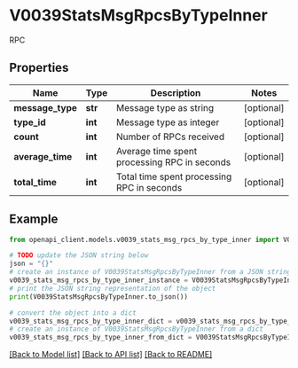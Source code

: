 # V0039StatsMsgRpcsByTypeInner

RPC

## Properties

Name | Type | Description | Notes
------------ | ------------- | ------------- | -------------
**message_type** | **str** | Message type as string | [optional] 
**type_id** | **int** | Message type as integer | [optional] 
**count** | **int** | Number of RPCs received | [optional] 
**average_time** | **int** | Average time spent processing RPC in seconds | [optional] 
**total_time** | **int** | Total time spent processing RPC in seconds | [optional] 

## Example

```python
from openapi_client.models.v0039_stats_msg_rpcs_by_type_inner import V0039StatsMsgRpcsByTypeInner

# TODO update the JSON string below
json = "{}"
# create an instance of V0039StatsMsgRpcsByTypeInner from a JSON string
v0039_stats_msg_rpcs_by_type_inner_instance = V0039StatsMsgRpcsByTypeInner.from_json(json)
# print the JSON string representation of the object
print(V0039StatsMsgRpcsByTypeInner.to_json())

# convert the object into a dict
v0039_stats_msg_rpcs_by_type_inner_dict = v0039_stats_msg_rpcs_by_type_inner_instance.to_dict()
# create an instance of V0039StatsMsgRpcsByTypeInner from a dict
v0039_stats_msg_rpcs_by_type_inner_from_dict = V0039StatsMsgRpcsByTypeInner.from_dict(v0039_stats_msg_rpcs_by_type_inner_dict)
```
[[Back to Model list]](../README.md#documentation-for-models) [[Back to API list]](../README.md#documentation-for-api-endpoints) [[Back to README]](../README.md)


